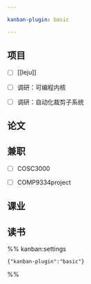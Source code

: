 ```yaml
---

kanban-plugin: basic

---
```


## 项目

- [ ] [[leju]]
- [ ] 调研：可编程内核
- [ ] 调研：自动化裁剪子系统


## 论文



## 兼职

- [ ] COSC3000
- [ ] COMP9334project


## 课业



## 读书





%% kanban:settings
```
{"kanban-plugin":"basic"}
```
%%